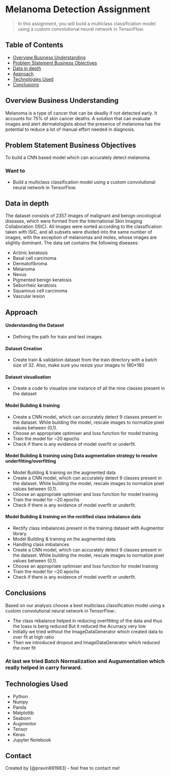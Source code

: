 # Melanoma Detection Assignment

> In this assignment, you will build a multiclass classification model using a custom convolutional neural network in TensorFlow.

## Table of Contents

- [Overview Business Understanding](#overview-business-understanding)
- [Problem Statement Business Objectives](#problem-statement-business-objectives)
- [Data in depth](#data-in-depth)
- [Approach](#approach)
- [Technologies Used](#technologies-used)
- [Conclusions](#conclusions)

<!-- You can include any other section that is pertinent to your problem -->

## Overview Business Understanding

Melanoma is a type of cancer that can be deadly if not detected early. It accounts for 75% of skin cancer deaths. A solution that can evaluate images and alert dermatologists about the presence of melanoma has the potential to reduce a lot of manual effort needed in diagnosis.

## Problem Statement Business Objectives

To build a CNN based model which can accurately detect melanoma.

### Want to

- Build a multiclass classification model using a custom convolutional neural network in TensorFlow.

## Data in depth

The dataset consists of 2357 images of malignant and benign oncological diseases, which were formed from the International Skin Imaging Collaboration (ISIC). All images were sorted according to the classification taken with ISIC, and all subsets were divided into the same number of images, with the exception of melanomas and moles, whose images are slightly dominant.
The data set contains the following diseases:

- Actinic keratosis
- Basal cell carcinoma
- Dermatofibroma
- Melanoma
- Nevus
- Pigmented benign keratosis
- Seborrheic keratosis
- Squamous cell carcinoma
- Vascular lesion

## Approach

#### Understanding the Dataset

- Defining the path for train and test images

#### Dataset Creation

- Create train & validation dataset from the train directory with a batch size of 32. Also, make sure you resize your images to 180\*180

#### Dataset visualisation

- Create a code to visualize one instance of all the nine classes present in the dataset

#### Model Building & training

- Create a CNN model, which can accurately detect 9 classes present in the dataset. While building the model, rescale images to normalize pixel values between (0,1).
- Choose an appropriate optimiser and loss function for model training
- Train the model for ~20 epochs
- Check if there is any evidence of model overfit or underfit.

#### Model Building & training using Data augmentation strategy to resolve underfitting/overfitting

- Model Building & training on the augmented data
- Create a CNN model, which can accurately detect 9 classes present in the dataset. While building the model, rescale images to normalize pixel values between (0,1).
- Choose an appropriate optimiser and loss function for model training
- Train the model for ~20 epochs
- Check if there is any evidence of model overfit or underfit.

#### Model Building & training on the rectified class imbalance data

- Rectify class imbalances present in the training dataset with Augmentor library.
- Model Building & training on the augmented data
- Handling class imbalances
- Create a CNN model, which can accurately detect 9 classes present in the dataset. While building the model, rescale images to normalize pixel values between (0,1).
- Choose an appropriate optimiser and loss function for model training
- Train the model for ~20 epochs
- Check if there is any evidence of model overfit or underfit.

<!-- You don't have to answer all the questions - just the ones relevant to your project. -->

## Conclusions

Based on our analysis choose a best multiclass classification model using a custom convolutional neural network in TensorFlow.:

- The class rebalance helped in reducing overfititng of the data and thus the loass is beng reduced But it reduced the Acurracy very low
- Initially we tried without the ImageDataGenerator which created data to over fit at high ratio
- Then we introduced dropout and ImageDataGenerator which reduced the over fit

### At last we tried Batch Normalization and Augumentation which really helped in carry forward.

<!-- You don't have to answer all the questions - just the ones relevant to your project. -->

## Technologies Used

- Python
- Numpy
- Panda
- Matplotlib
- Seaborn
- Augmentor
- Tensor
- Keras
- Jupyter Notebook

<!-- As the libraries versions keep on changing, it is recommended to mention the version of library used in this project -->

## Contact

Created by [@pravin691983] - feel free to contact me!

<!-- Optional -->
<!-- ## License -->
<!-- This project is open source and available under the [... License](). -->

<!-- You don't have to include all sections - just the one's relevant to your project -->
